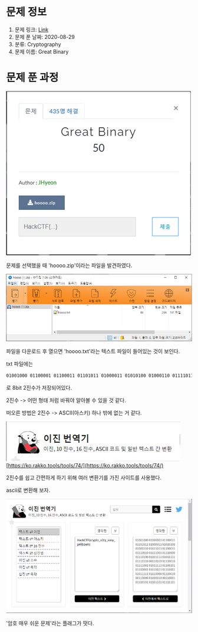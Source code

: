 # 문제 정보
1. 문제 링크: [Link](https://ctf.j0n9hyun.xyz/challenges#Great%20Binary)
2. 문제 푼 날짜: 2020-08-29
3. 분류: Cryptography
4. 문제 이름: Great Binary

# 문제 푼 과정

![File](pic/file.PNG)

문제를 선택했을 때 'hoooo.zip'이라는 파일을 발견하였다.

![Down](pic/down.PNG)

파일을 다운로드 후 열으면 'hoooo.txt'라는 텍스트 파일이 들어있는 것이 보인다.

txt 파일에는
```txt
01001000 01100001 01100011 01101011 01000011 01010100 01000110 01111011 01100011 01110010 01111001 01110000 01110100 01101111 01011111 01110110 00110010 01110010 01111001 01011111 01100101 01100001 01110011 01111001 01011111 01110000 01110010 00110000 01100010 00110001 01100101 01101101 01111101
```
로 8bit 2진수가 저장되어있다.

2진수 -> 어떤 형태
처럼 바꿔야 알아볼 수 있을 것 같다.

떠오른 방법은
2진수 -> ASCII(아스키) 하나 밖에 없는 거 같다.

![trans binary](pic/trans.PNG)
[https://ko.rakko.tools/tools/74/](https://ko.rakko.tools/tools/74/)

2진수를 쉽고 간편하게 하기 위해
여러 변환기를 가진 사이트를 사용했다.

ascii로 변환해 보자.

![flag](pic/flag.PNG)

'암호 매우 쉬운 문제'라는 플래그가 떳다.